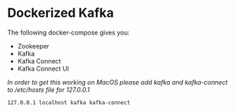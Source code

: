 # Dockerized Kafka

The following docker-compose gives you:
 
 - Zookeeper
 - Kafka
 - Kafka Connect
 - Kafka Connect UI
 

_In order to get this working on MacOS please add kafka and kafka-connect to /etc/hosts file for 127.0.0.1_

```
127.0.0.1 localhost kafka kafka-connect
```

